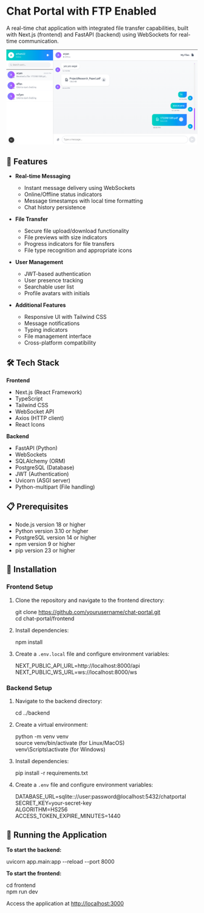 # Chat Portal with FTP Enabled

A real-time chat application with integrated file transfer capabilities, built with Next.js (frontend) and FastAPI (backend) using WebSockets for real-time communication.

![Chat Portal](frontend/screenshots/Chat.png)

## 🌟 Features

- **Real-time Messaging**
  - Instant message delivery using WebSockets
  - Online/Offline status indicators
  - Message timestamps with local time formatting
  - Chat history persistence

- **File Transfer**
  - Secure file upload/download functionality
  - File previews with size indicators
  - Progress indicators for file transfers
  - File type recognition and appropriate icons

- **User Management**
  - JWT-based authentication
  - User presence tracking
  - Searchable user list
  - Profile avatars with initials

- **Additional Features**
  - Responsive UI with Tailwind CSS
  - Message notifications
  - Typing indicators
  - File management interface
  - Cross-platform compatibility

## 🛠️ Tech Stack

**Frontend**
- Next.js (React Framework)
- TypeScript
- Tailwind CSS
- WebSocket API
- Axios (HTTP client)
- React Icons

**Backend**
- FastAPI (Python)
- WebSockets
- SQLAlchemy (ORM)
- PostgreSQL (Database)
- JWT (Authentication)
- Uvicorn (ASGI server)
- Python-multipart (File handling)

## 📋 Prerequisites

- Node.js version 18 or higher
- Python version 3.10 or higher
- PostgreSQL version 14 or higher
- npm version 9 or higher
- pip version 23 or higher

## 🚀 Installation

### Frontend Setup

1. Clone the repository and navigate to the frontend directory:

   git clone https://github.com/yourusername/chat-portal.git  
   cd chat-portal/frontend

2. Install dependencies:

   npm install

3. Create a `.env.local` file and configure environment variables:

   NEXT_PUBLIC_API_URL=http://localhost:8000/api  
   NEXT_PUBLIC_WS_URL=ws://localhost:8000/ws

### Backend Setup

1. Navigate to the backend directory:

   cd ../backend

2. Create a virtual environment:

   python -m venv venv  
   source venv/bin/activate (for Linux/MacOS)  
   venv\Scripts\activate (for Windows)

3. Install dependencies:

   pip install -r requirements.txt

4. Create a `.env` file and configure environment variables:

   DATABASE_URL=sqlite:://user:password@localhost:5432/chatportal
   SECRET_KEY=your-secret-key  
   ALGORITHM=HS256  
   ACCESS_TOKEN_EXPIRE_MINUTES=1440

## 🏃 Running the Application

**To start the backend:**

   uvicorn app.main:app --reload --port 8000

**To start the frontend:**

   cd frontend  
   npm run dev

Access the application at [http://localhost:3000](http://localhost:3000)

